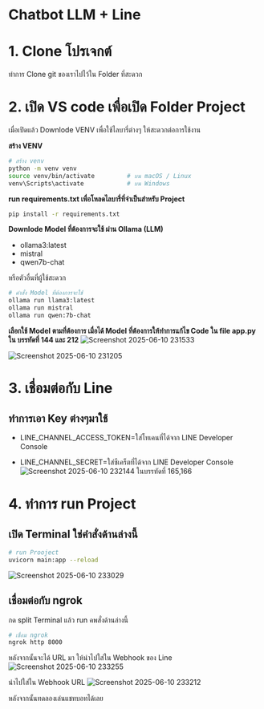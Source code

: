# **Chatbot LLM + Line**

# 1. Clone โปรเจกต์
ทำการ Clone git ของเราไปไว้ใน Folder ที่สะดวก

# 2. เปิด VS code เพื่อเปิด Folder Project

เมื่อเปิดแล้ว Downlode VENV เพื่อใช้ไลบารี่ต่างๆ ให้สะดวกต่อการใช้งาน

**สร้าง VENV**

```bash
# สร้าง venv
python -m venv venv
source venv/bin/activate         # บน macOS / Linux
venv\Scripts\activate            # บน Windows
```
**run requirements.txt เพื่อโหลดไลบารี่ที่จำเป็นสำหรับ Project**
```bash
pip install -r requirements.txt
```
**Downlode Model ที่ต้องการจะใช้ ผ่าน Ollama (LLM)**
- ollama3:latest
- mistral
- qwen7b-chat

หรือตัวอื่นที่ผู้ใช้สะดวก

```bash
# คำสั่ง Model ที่ต้องการจะใช้
ollama run llama3:latest
ollama run mistral
ollama run qwen:7b-chat

```
**เลือกใช้ Model ตามที่ต้องการ เมื่อได้ Model ที่ต้องการให้ทำการแก้ไข Code ใน file **app.py** ใน บรรทัดที่ 144 และ 212**
![Screenshot 2025-06-10 231533](https://github.com/user-attachments/assets/87b03cc1-c237-443b-b842-157c48dd3c26)


![Screenshot 2025-06-10 231205](https://github.com/user-attachments/assets/3726dea7-d20b-4d25-bd8c-48087b015cba)



# 3. เชื่อมต่อกับ Line 
  ## ทำการเอา Key ต่างๆมาใช้
  - LINE_CHANNEL_ACCESS_TOKEN=ใส่โทเคนที่ได้จาก LINE Developer Console
  
  - LINE_CHANNEL_SECRET=ใส่ซีเคร็ตที่ได้จาก LINE Developer Console
![Screenshot 2025-06-10 232144](https://github.com/user-attachments/assets/2336083e-3163-40aa-9a7e-411e660cf202)
ในบรรทัดที่ 165,166


# 4. ทำการ run Project
 ## เปิด Terminal ใช่คำสั่งด้านล่างนี้
 
```bash
# run Prooject
uvicorn main:app --reload
```
![Screenshot 2025-06-10 233029](https://github.com/user-attachments/assets/6a7cacc7-0eaa-4ba6-b3f9-15754057d51b)



 ## เชื่อมต่อกับ ngrok
 กด split Terminal แล้ว run คพสั่งด้านล่างนี้
 ```bash
# เชื่อม ngrok
ngrok http 8000

```
 หลังจากนั้นจะได้ URL มา ให้นำไปใส่ใน Webhook ของ Line
![Screenshot 2025-06-10 233255](https://github.com/user-attachments/assets/382eb610-c55b-48fb-bf7b-1af1ced2c0b0)


 นำไปใส่ใน Webhook URL
![Screenshot 2025-06-10 233212](https://github.com/user-attachments/assets/fa52811e-f379-458f-b339-1f6f46818206)

หลังจากนั้นทดลองเล่นแชทบอทได้เลย 


